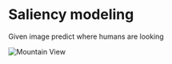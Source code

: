 # Saliency modeling

Given image predict where humans are looking

<img src="http://imagelab.ing.unimore.it/imagelab/uploadedImages/000243.jpg" 
     alt="Mountain View" 
     >
